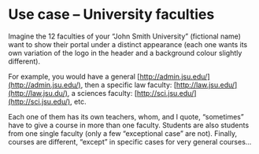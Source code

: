 # Use case – University faculties

Imagine the 12 faculties of your “John Smith University” \(fictional name\) want to show their portal under a distinct appearance \(each one wants its own variation of the logo in the header and a background colour slightly different\).

For example, you would have a general [http://admin.jsu.edu/](http://admin.jsu.edu/), then a specific law faculty: [http://law.jsu.edu/](http://law.jsu.du/), a sciences faculty: [http://sci.jsu.edu/](http://sci.jsu.edu/), etc.

Each one of them has its own teachers, whom, and I quote, “sometimes” have to give a course in more than one faculty. Students are also students from one single faculty \(only a few “exceptional case” are not\). Finally, courses are different, “except” in specific cases for very general courses...

